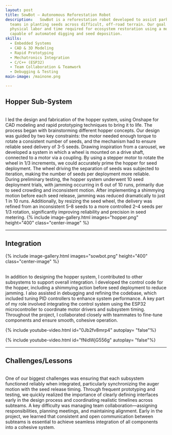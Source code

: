 ```yaml
---
layout: post
title: SowBot – Autonomous Reforestation Robot
description:   SowBot is a reforestation robot developed to assist park rangers and conservation
  teams in planting seeds across difficult, off-road terrain. Our goal was to reduce the
  physical labor and time required for ecosystem restoration using a modular, robust robot
  capable of automated digging and seed deposition.
skills: 
  - Embedded Systems
  - CAD & 3D Modeling
  - Rapid Prototyping
  - Mechatronics Integration
  - C/C++ (ESP32)
  - Team Collaboration & Teamwork
  - Debugging & Testing
main-image: /mainone.png

---
```

## Hopper Sub-System
<br>
I led the design and fabrication of the hopper system, using Onshape for CAD modeling and rapid prototyping techniques to bring it to life. The process began with brainstorming different hopper concepts. Our design was guided by two key constraints: the motor needed enough torque to rotate a consistent number of seeds, and the mechanism had to ensure reliable seed delivery of 3-5 seeds. Drawing inspiration from a carousel, we developed a system in which a wheel is mounted on a drive shaft, connected to a motor via a coupling. By using a stepper motor to rotate the wheel in 1/3 increments, we could accurately prime the hopper for seed deployment. The wheel driving the separation of seeds was subjected to iteration, making the number of seeds per deployment more reliable. 
<br>
During preliminary testing, the hopper system underwent 10 seed deployment trials, with jamming occurring in 6 out of 10 runs, primarily due to seed crowding and inconsistent motion. After implementing a shimmying motion before each seed release, jamming was reduced dramatically to just 1 in 10 runs. Additionally, by resizing the seed wheel, the delivery was refined from an inconsistent 5–8 seeds to a more controlled 2–4 seeds per 1/3 rotation, significantly improving reliability and precision in seed metering.
{% include image-gallery.html images="hopper.png" height="400" class="center-image" %}

---
## Integration 

{% include image-gallery.html images="sowbot.png" height="400" class="center-image" %}

<br>
In addition to designing the hopper system, I contributed to other subsystems to support overall integration. I developed the control code for the hopper, including a shimmying action before seed deployment to reduce jamming. I also assisted in debugging and refining the codebase, which included tuning PID controllers to enhance system performance. A key part of my role involved integrating the control system using the ESP32 microcontroller to coordinate motor drivers and subsystem timing. Throughout the project, I collaborated closely with teammates to fine-tune components and ensure smooth, cohesive operation.

{% include youtube-video.html id="0Jb2fv8mrp4" autoplay= "false"%}

{% include youtube-video.html id="fNidWjG556g" autoplay= "false"%}

---
## Challenges/Lessons
<br>
 One of our biggest challenges was ensuring that each subsystem functioned reliably when 
integrated, particularly synchronizing the auger motion with the seed release timing. Through 
frequent prototyping and testing, we quickly realized the importance of clearly defining 
interfaces early in the design process and coordinating realistic timelines across subteams. 
A key difficulty was managing team collaboration—assigning responsibilities, planning meetings,
and maintaining alignment. Early in the project, we learned that consistent and open communication 
between subteams is essential to achieve seamless integration of all components into a cohesive system.



